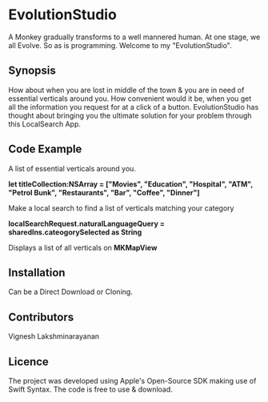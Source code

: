 # EvolutionStudio
A Monkey gradually transforms to a well mannered human. At one stage, we all Evolve. So as is programming. Welcome to my "EvolutionStudio". 
## Synopsis
How about when you are lost in middle of the town & you are in need of essential verticals around you. 
How convenient would it be, when you get all the information you request for at a click of a button. 
EvolutionStudio has thought about bringing you the ultimate solution for your problem through this LocalSearch App.
## Code Example
A list of essential verticals around you.

**let titleCollection:NSArray = ["Movies", "Education", "Hospital", "ATM", "Petrol Bunk", "Restaurants", "Bar", "Coffee", "Dinner"]**

Make a local search to find a list of verticals matching your category

**localSearchRequest.naturalLanguageQuery = sharedIns.cateogorySelected as String**

Displays a list of all verticals on **MKMapView**

## Installation

Can be a Direct Download or Cloning.

## Contributors

Vignesh Lakshminarayanan

## Licence

The project was developed using Apple's Open-Source SDK making use of Swift Syntax. The code is free to use & download.

        
